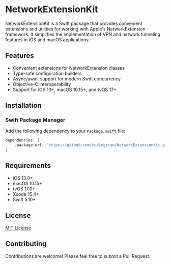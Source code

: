 # NetworkExtensionKit

NetworkExtensionKit is a Swift package that provides convenient extensions and utilities for working with Apple's NetworkExtension framework. It simplifies the implementation of VPN and network tunneling features in iOS and macOS applications.

## Features

- Convenient extensions for NetworkExtension classes
- Type-safe configuration builders
- Async/await support for modern Swift concurrency
- Objective-C interoperability
- Support for iOS 13+, macOS 10.15+, and tvOS 17+

## Installation

### Swift Package Manager

Add the following dependency to your `Package.swift` file:

```swift
dependencies: [
    .package(url: "https://github.com/codingiran/NetworkExtensionKit.git", from: "0.0.9")
]
```

## Requirements

- iOS 13.0+
- macOS 10.15+
- tvOS 17.0+
- Xcode 15.4+
- Swift 5.10+

## License

[MIT License](LICENSE)

## Contributing

Contributions are welcome! Please feel free to submit a Pull Request.